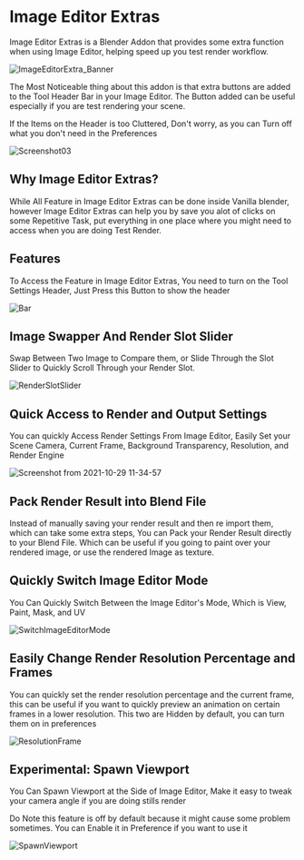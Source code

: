 # Image Editor Extras

Image Editor Extras is a Blender Addon that provides some extra function when using Image Editor, helping speed up you test render workflow. 

![ImageEditorExtra_Banner](https://user-images.githubusercontent.com/79613445/180141383-d913cccd-14f9-4ff6-9d04-182236630b8c.png)


The Most Noticeable thing about this addon is that extra buttons are added to the Tool Header Bar in your Image Editor. The Button added can be useful especially if you are test rendering your scene.

If the Items on the Header is too Cluttered, Don't worry, as you can Turn off what you don't need in the Preferences

![Screenshot03](https://user-images.githubusercontent.com/79613445/180141293-6042af68-749c-44a0-882e-b8dad5b8b2e8.png)



## Why Image Editor Extras?

While All Feature in Image Editor Extras can be done inside Vanilla blender, however Image Editor Extras can help you by save you alot of clicks on some Repetitive Task, put everything in one place where you might need to access when you are doing Test Render. 

## Features

To Access the Feature in Image Editor Extras, You need to turn on the Tool Settings Header, Just Press this Button to show the header

![Bar](https://user-images.githubusercontent.com/79613445/180141440-1a9d7488-ad19-4f37-b203-39066b40f009.png)


## Image Swapper And Render Slot Slider

Swap Between Two Image to Compare them, or Slide Through the Slot Slider to Quickly Scroll Through your Render Slot. 

![RenderSlotSlider](https://user-images.githubusercontent.com/79613445/180141487-7cd124a4-7b5f-41bc-a287-b8791e57c097.gif)


## Quick Access to Render and Output Settings

You can quickly Access Render Settings From Image Editor, Easily Set your Scene Camera, Current Frame, Background Transparency, Resolution, and Render Engine

![Screenshot from 2021-10-29 11-34-57](https://user-images.githubusercontent.com/79613445/180141550-bab8d151-a77b-42b1-9de9-92ac89507d08.png)


## Pack Render Result into Blend File

Instead of manually saving your render result and then re import them, which can take some extra steps, You can Pack your Render Result directly to your Blend File. Which can be useful if you going to paint over your rendered image, or use the rendered Image as texture. 




## Quickly Switch Image Editor Mode

You Can Quickly Switch Between the Image Editor's Mode, Which is View, Paint, Mask, and UV 

![SwitchImageEditorMode](https://user-images.githubusercontent.com/79613445/180141681-e282fa1a-7519-4520-9bf4-b4a642f71753.gif)

## Easily Change Render Resolution Percentage and Frames

You can quickly set the render resolution percentage and the current frame, this can be useful if you want to quickly preview an animation on certain frames in a lower resolution. This two are Hidden by default, you can turn them on in preferences

![ResolutionFrame](https://user-images.githubusercontent.com/79613445/180141745-00f5d9ee-3107-40c0-952a-a015511932ec.gif)


## Experimental: Spawn Viewport

You Can Spawn Viewport at the Side of Image Editor, Make it easy to tweak your camera angle if you are doing stills render

Do Note this feature is off by default because it might cause some problem sometimes. You can Enable it in Preference if you want to use it

![SpawnViewport](https://user-images.githubusercontent.com/79613445/180141814-38095e3a-b4ce-4798-a7ba-3859de5861d7.gif)

